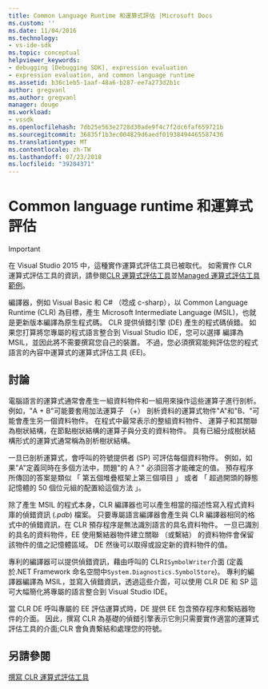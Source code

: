 ```yaml
---
title: Common Language Runtime 和運算式評估 |Microsoft Docs
ms.custom: ''
ms.date: 11/04/2016
ms.technology:
- vs-ide-sdk
ms.topic: conceptual
helpviewer_keywords:
- debugging [Debugging SDK], expression evaluation
- expression evaluation, and common language runtime
ms.assetid: b36c1eb5-1aaf-48a6-b287-ee7a273d2b1c
author: gregvanl
ms.author: gregvanl
manager: douge
ms.workload:
- vssdk
ms.openlocfilehash: 7db25e563e2728d30ade9f4c7f2dc6faf659721b
ms.sourcegitcommit: 36835f1b3ec004829d6aedf01938494465587436
ms.translationtype: MT
ms.contentlocale: zh-TW
ms.lasthandoff: 07/23/2018
ms.locfileid: "39204371"
---
```

# <a name="common-language-runtime-and-expression-evaluation"></a>Common language runtime 和運算式評估
> [!IMPORTANT]
>  在 Visual Studio 2015 中，這種實作運算式評估工具已被取代。 如需實作 CLR 運算式評估工具的資訊，請參閱[CLR 運算式評估工具](https://github.com/Microsoft/ConcordExtensibilitySamples/wiki/CLR-Expression-Evaluators)並[Managed 運算式評估工具範例](https://github.com/Microsoft/ConcordExtensibilitySamples/wiki/Managed-Expression-Evaluator-Sample)。  
  
 編譯器，例如 Visual Basic 和 C# （唸成 c-sharp），以 Common Language Runtime (CLR) 為目標，產生 Microsoft Intermediate Language (MSIL)，也就是更新版本編譯為原生程式碼。 CLR 提供偵錯引擎 (DE) 產生的程式碼偵錯。 如果您打算將您專屬的程式語言整合到 Visual Studio IDE，您可以選擇 編譯為 MSIL，並因此將不需要撰寫您自己的裝置。 不過，您必須撰寫能夠評估您的程式語言的內容中運算式的運算式評估工具 (EE)。  
  
## <a name="discussion"></a>討論  
 電腦語言的運算式通常會產生一組資料物件和一組用來操作這些運算子進行剖析。 例如，"A + B"可能要套用加法運算子 （+） 剖析資料的運算式物件"A"和"B、"可能會產生另一個資料物件。 在程式中最常表示的整組資料物件、 運算子和其關聯為樹狀結構，在節點樹狀結構的運算子與分支的資料物件。 具有已細分成樹狀結構形式的運算式通常稱為剖析樹狀結構。  
  
 一旦已剖析運算式，會呼叫的符號提供者 (SP) 可評估每個資料物件。 例如，如果"A"定義同時在多個方法中，問題"的 A？" 必須回答才能確定的值。 預存程序所傳回的答案是類似 「 第五個堆疊框架上第三個項目 」 或者 「 超過開頭的靜態記憶體的 50 個位元組的配置給這個方法 」。  
  
 除了產生 MSIL 的程式本身，CLR 編譯器也可以產生相當的描述性寫入程式資料庫的偵錯資訊 (*.pdb*) 檔案。 只要專屬語言編譯器會產生與 CLR 編譯器相同的格式中的偵錯資訊，在 CLR 預存程序是無法識別語言的具名資料物件。 一旦已識別的具名的資料物件，EE 使用繫結器物件建立關聯 （或繫結） 的資料物件會保留該物件的值之記憶體區域。 DE 然後可以取得或設定新的資料物件的值。  
  
 專利的編譯器可以提供偵錯資訊，藉由呼叫的 CLR`ISymbolWriter`介面 (定義於.NET Framework 命名空間中`System.Diagnostics.SymbolStore`)。 專利的編譯器編譯為 MSIL，並寫入偵錯資訊，透過這些介面，可以使用 CLR DE 和 SP 這可大幅簡化將專屬的語言整合到 Visual Studio IDE。  
  
 當 CLR DE 呼叫專屬的 EE 評估運算式時，DE 提供 EE 包含預存程序和繫結器物件的介面。 因此，撰寫 CLR 為基礎的偵錯引擎表示它則只需要實作適當的運算式評估工具的介面;CLR 會負責繫結和處理您的符號。  
  
## <a name="see-also"></a>另請參閱  
 [撰寫 CLR 運算式評估工具](../../extensibility/debugger/writing-a-common-language-runtime-expression-evaluator.md)